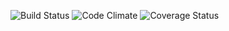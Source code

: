 ![Build Status](https://codeship.com/projects/fab395e0-e953-0133-24b5-6239e7c61296/status?branch=master)
![Code Climate](https://codeclimate.com/github/avillanu/bookmarkr.png)
![Coverage Status](https://coveralls.io/repos/avillanu/bookmarkr/badge.png)

